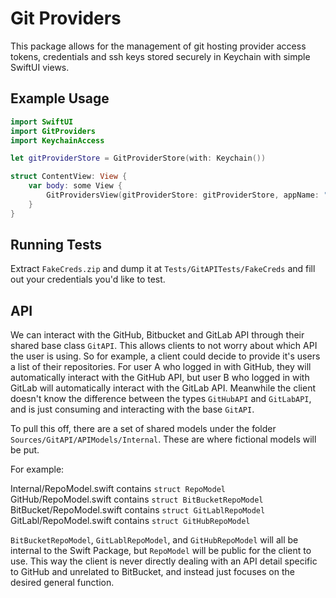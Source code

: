 # Git Providers

This package allows for the management of git hosting provider access tokens, credentials and ssh keys stored securely in Keychain with simple SwiftUI views.

## Example Usage

```swift
import SwiftUI
import GitProviders
import KeychainAccess

let gitProviderStore = GitProviderStore(with: Keychain())

struct ContentView: View {
    var body: some View {
        GitProvidersView(gitProviderStore: gitProviderStore, appName: "GitProvidersExample")
    }
}
```

## Running Tests

Extract `FakeCreds.zip` and dump it at `Tests/GitAPITests/FakeCreds` and fill out your credentials you'd like to test.  


## API

We can interact with the GitHub, Bitbucket and GitLab API through their shared base class `GitAPI`. This allows clients to not worry about which API the user is using. So for example, a client could decide to provide it's users a list of their repositories. For user A who logged in with GitHub, they will automatically interact with the GitHub API, but user B who logged in with GitLab will automatically interact with the GitLab API. Meanwhile the client doesn't know the difference between the types `GitHubAPI` and `GitLabAPI`, and is just consuming and interacting with the base `GitAPI`.

To pull this off, there are a set of shared models under the folder `Sources/GitAPI/APIModels/Internal`. These are where fictional models will be put.

For example:

Internal/RepoModel.swift        contains `struct RepoModel`
GitHub/RepoModel.swift         contains `struct BitBucketRepoModel`
BitBucket/RepoModel.swift     contains `struct GitLablRepoModel`
GitLabl/RepoModel.swift         contains `struct GitHubRepoModel`

`BitBucketRepoModel`, `GitLablRepoModel`, and `GitHubRepoModel` will all be internal to the Swift Package, but `RepoModel` will be public for the client to use. This way the client is never directly dealing with an API detail specific to GitHub and unrelated to BitBucket, and instead just focuses on the desired general function.

